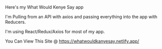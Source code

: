 Here's my What Would Kenye Say app

I'm Pulling from an API with axios and passing everything into the app with Reducers. 

I'm using React/Redux/Axios for most of my app.

You Can View This Site @ https://whatwouldkanyesay.netlify.app/
